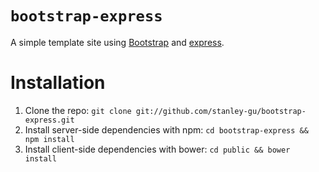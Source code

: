 # `bootstrap-express`

A simple template site using [Bootstrap](http://twitter.github.com/bootstrap/) and [express](http://expressjs.com/).

# Installation

1. Clone the repo: `git clone git://github.com/stanley-gu/bootstrap-express.git`
2. Install server-side dependencies with npm: `cd bootstrap-express && npm install`
3. Install client-side dependencies with bower: `cd public && bower install`
